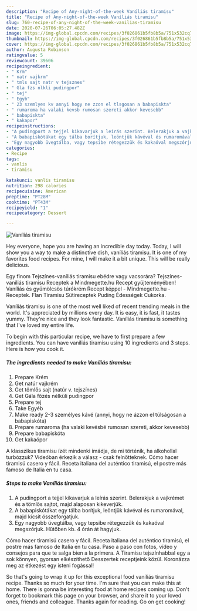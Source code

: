 ```yaml
---
description: "Recipe of Any-night-of-the-week Vaníliás tiramisu"
title: "Recipe of Any-night-of-the-week Vaníliás tiramisu"
slug: 760-recipe-of-any-night-of-the-week-vanilias-tiramisu
date: 2020-07-26T06:05:27.482Z
image: https://img-global.cpcdn.com/recipes/3f026861b5fb8b5a/751x532cq70/vanilias-tiramisu-recept-foto.jpg
thumbnail: https://img-global.cpcdn.com/recipes/3f026861b5fb8b5a/751x532cq70/vanilias-tiramisu-recept-foto.jpg
cover: https://img-global.cpcdn.com/recipes/3f026861b5fb8b5a/751x532cq70/vanilias-tiramisu-recept-foto.jpg
author: Augusta Robinson
ratingvalue: 5
reviewcount: 39606
recipeingredient:
- " Krm"
- " natr vajkrm"
- " tmls sajt natr v tejsznes"
- " Gla fzs nlkli pudingpor"
- " tej"
- " Egyb"
- " 23 szemlyes kv annyi hogy ne zzon el tlsgosan a babapiskta"
- " rumaroma ha valaki kevsb rumosan szereti akkor kevesebb"
- " babapiskta"
- " kakapor"
recipeinstructions:
- "A pudingport a tejjel kikavarjuk a leírás szerint. Belerakjuk a vajkrémet és a tömlős sajtot, majd alaposan kikeverjük."
- "A babapiskótákat egy tálba borítjuk, leöntjük kávéval és rumaromával, majd kicsit összeforgatjuk."
- "Egy nagyobb üvegtálba, vagy tepsibe rétegezzük és kakaóval megszórjuk. Hűtőben kb. 4 órán át hagyjuk."
categories:
- Recipe
tags:
- vanlis
- tiramisu

katakunci: vanlis tiramisu 
nutrition: 298 calories
recipecuisine: American
preptime: "PT28M"
cooktime: "PT43M"
recipeyield: "1"
recipecategory: Dessert

---
```



![Vaníliás tiramisu](https://img-global.cpcdn.com/recipes/3f026861b5fb8b5a/751x532cq70/vanilias-tiramisu-recept-foto.jpg)

Hey everyone, hope you are having an incredible day today. Today, I will show you a way to make a distinctive dish, vaníliás tiramisu. It is one of my favorites food recipes. For mine, I will make it a bit unique. This will be really delicious.

Egy finom Tejszínes-vaníliás tiramisu ebédre vagy vacsorára? Tejszínes-vaníliás tiramisu Receptek a Mindmegette.hu Recept gyűjteményében! Vaníliás és gyümölcsös túrókrém Recept képpel - Mindmegette.hu - Receptek. Flan Tiramisu Sütireceptek Puding Édességek Cukorka.

Vaníliás tiramisu is one of the most well liked of recent trending meals in the world. It's appreciated by millions every day. It is easy, it is fast, it tastes yummy. They're nice and they look fantastic. Vaníliás tiramisu is something that I've loved my entire life.


To begin with this particular recipe, we have to first prepare a few ingredients. You can have vaníliás tiramisu using 10 ingredients and 3 steps. Here is how you cook it.

<!--inarticleads1-->

##### The ingredients needed to make Vaníliás tiramisu:

1. Prepare  Krém
1. Get  natúr vajkrém
1. Get  tömlős sajt (natúr v. tejszínes)
1. Get  Gála főzés nélküli pudingpor
1. Prepare  tej
1. Take  Egyéb
1. Make ready  2-3 személyes kávé (annyi, hogy ne ázzon el túlságosan a babapiskóta)
1. Prepare  rumaroma (ha valaki kevésbé rumosan szereti, akkor kevesebb)
1. Prepare  babapiskóta
1. Get  kakaópor


A klasszikus tiramisu ízét mindenki imádja, de mi történik, ha alkohollal turbózzuk? Videóban érkezik a válasz - csak felnőtteknek. Cómo hacer tiramisú casero y fácil. Receta italiana del auténtico tiramisú, el postre más famoso de Italia en tu casa. 

<!--inarticleads2-->

##### Steps to make Vaníliás tiramisu:

1. A pudingport a tejjel kikavarjuk a leírás szerint. Belerakjuk a vajkrémet és a tömlős sajtot, majd alaposan kikeverjük.
1. A babapiskótákat egy tálba borítjuk, leöntjük kávéval és rumaromával, majd kicsit összeforgatjuk.
1. Egy nagyobb üvegtálba, vagy tepsibe rétegezzük és kakaóval megszórjuk. Hűtőben kb. 4 órán át hagyjuk.


Cómo hacer tiramisú casero y fácil. Receta italiana del auténtico tiramisú, el postre más famoso de Italia en tu casa. Paso a paso con fotos, vídeo y consejos para que te salga bien a la primera. A Tiramisu tejszínhabbal egy a sok könnyen, gyorsan elkészíthető Desszertek receptjeink közül. Koronázza meg az étkezést egy isteni fogással! 

So that's going to wrap it up for this exceptional food vaníliás tiramisu recipe. Thanks so much for your time. I'm sure that you can make this at home. There is gonna be interesting food at home recipes coming up. Don't forget to bookmark this page on your browser, and share it to your loved ones, friends and colleague. Thanks again for reading. Go on get cooking!
